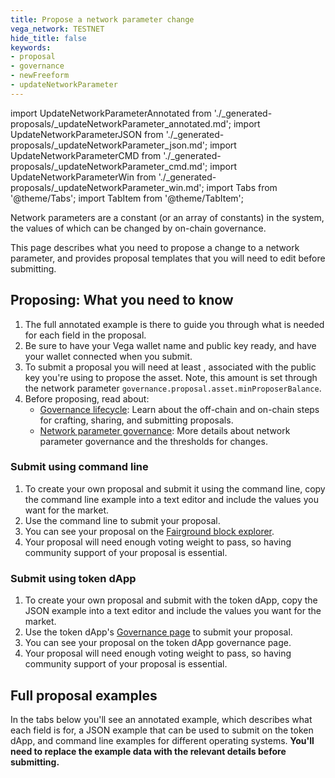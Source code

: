 ```yaml
---
title: Propose a network parameter change
vega_network: TESTNET
hide_title: false
keywords:
- proposal
- governance
- newFreeform
- updateNetworkParameter
---
```


import UpdateNetworkParameterAnnotated from './_generated-proposals/_updateNetworkParameter_annotated.md';
import UpdateNetworkParameterJSON from './_generated-proposals/_updateNetworkParameter_json.md';
import UpdateNetworkParameterCMD from './_generated-proposals/_updateNetworkParameter_cmd.md';
import UpdateNetworkParameterWin from './_generated-proposals/_updateNetworkParameter_win.md';
import Tabs from '@theme/Tabs';
import TabItem from '@theme/TabItem';

Network parameters are a constant (or an array of constants) in the system, the values of which can be changed by on-chain governance.

This page describes what you need to propose a change to a network parameter, and provides proposal templates that you will need to edit before submitting.

## Proposing: What you need to know
1. The full annotated example is there to guide you through what is needed for each field in the proposal.
2. Be sure to have your Vega wallet name and public key ready, and have your wallet connected when you submit.
3. To submit a proposal you will need at least <NetworkParameter frontMatter={frontMatter} param="governance.proposal.asset.minProposerBalance" hideName={true} suffix="tokens" />, associated with the public key you're using to propose the asset. Note, this amount is set through the network parameter `governance.proposal.asset.minProposerBalance`.
4. Before proposing, read about:
   * [Governance lifecycle](../../concepts/vega-protocol#lifecycle-of-a-governance-proposal): Learn about the off-chain and on-chain steps for crafting, sharing, and submitting proposals.
   * [Network parameter governance](../../concepts/vega-protocol#network-parameter-governance): More details about network parameter governance and the thresholds for changes.

### Submit using command line
1. To create your own proposal and submit it using the command line, copy the command line example into a text editor and include the values you want for the market.
2. Use the command line to submit your proposal.
3. You can see your proposal on the [Fairground block explorer](https://explorer.fairground.wtf/governance).
4. Your proposal will need enough voting weight to pass, so having community support of your proposal is essential.

### Submit using token dApp
1. To create your own proposal and submit with the token dApp, copy the JSON example into a text editor and include the values you want for the market.
2. Use the token dApp's [Governance page](https://token.fairground.wtf/governance) to submit your proposal. 
3. You can see your proposal on the token dApp governance page.
4. Your proposal will need enough voting weight to pass, so having community support of your proposal is essential.

## Full proposal examples
In the tabs below you'll see an annotated example, which describes what each field is for, a JSON example that can be used to submit on the token dApp, and command line examples for different operating systems. **You'll need to replace the example data with the relevant details before submitting.**

<Tabs groupId="updateNetworkParameter">
  <TabItem value="annotated" label="Annotated example">
    <UpdateNetworkParameterAnnotated />
  </TabItem>
  <TabItem value="json" label="JSON example">
    <UpdateNetworkParameterJSON />
  </TabItem>
  <TabItem value="cmd" label="Linux / OSX command line">
    <UpdateNetworkParameterCMD />
  </TabItem>
  <TabItem value="win" label="Windows command line">
    <UpdateNetworkParameterWin />
  </TabItem>
</Tabs>